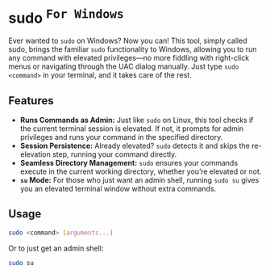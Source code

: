 # sudo <sup><kbd>For Windows</kbd></sup>

Ever wanted to `sudo` on Windows? Now you can! This tool, simply called sudo, brings the familiar `sudo` functionality to Windows, allowing you to run any command with elevated privileges—no more fiddling with right-click menus or navigating through the UAC dialog manually. Just type `sudo <command>` in your terminal, and it takes care of the rest.

## Features

- **Runs Commands as Admin:** Just like `sudo` on Linux, this tool checks if the current terminal session is elevated. If not, it prompts for admin privileges and runs your command in the specified directory.
- **Session Persistence:** Already elevated? `sudo` detects it and skips the re-elevation step, running your command directly.
- **Seamless Directory Management:** `sudo` ensures your commands execute in the current working directory, whether you’re elevated or not.
- **`su` Mode:** For those who just want an admin shell, running `sudo su` gives you an elevated terminal window without extra commands.

## Usage
```bash
sudo <command> [arguments...]
```

Or to just get an admin shell:
```bash
sudo su
```